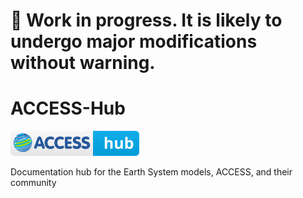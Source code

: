 # :construction: Work in progress. It is likely to undergo major modifications without warning.

# ACCESS-Hub
[![ACCESS Hub Badge](docs/assets/badge.svg)](https://access-hub.github.io/ACCESS-Hub/)

Documentation hub for the Earth System models, ACCESS, and their community
